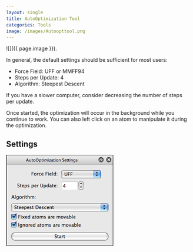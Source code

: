 ```yaml
---
layout: single
title: AutoOptimization Tool
categories: Tools
image: /images/Autoopttool.png
---
```




![]({{ page.image }}).

In general, the default settings should be sufficient for most users:

-   Force Field: UFF or MMFF94
-   Steps per Update: 4
-   Algorithm: Steepest Descent

If you have a slower computer, consider decreasing the number of steps per update.

Once started, the optimization will occur in the background while you continue to work. You can also left click on an atom to manipulate it during the optimization.

Settings
--------

![](/images/AutoOptSettings.png)



